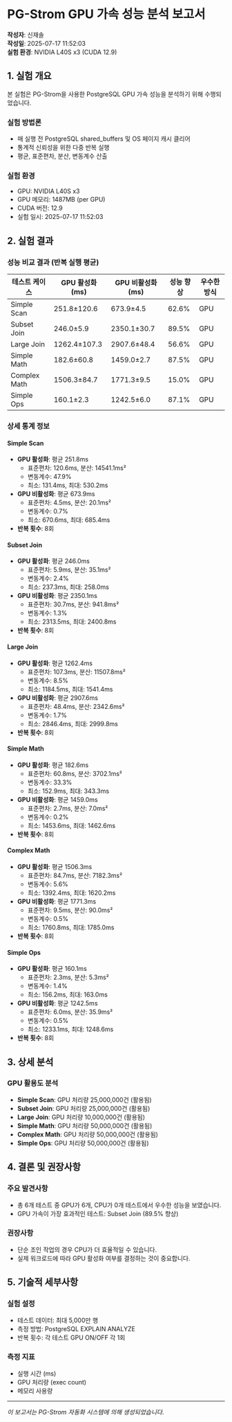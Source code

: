 # PG-Strom GPU 가속 성능 분석 보고서

**작성자**: 신재솔  
**작성일**: 2025-07-17 11:52:03  
**실험 환경**: NVIDIA L40S x3 (CUDA 12.9)

## 1. 실험 개요

본 실험은 PG-Strom을 사용한 PostgreSQL GPU 가속 성능을 분석하기 위해 수행되었습니다.

### 실험 방법론
- 매 실행 전 PostgreSQL shared_buffers 및 OS 페이지 캐시 클리어
- 통계적 신뢰성을 위한 다중 반복 실행
- 평균, 표준편차, 분산, 변동계수 산출

### 실험 환경
- GPU: NVIDIA L40S x3
- GPU 메모리: 1487MB (per GPU)
- CUDA 버전: 12.9
- 실험 일시: 2025-07-17 11:52:03

## 2. 실험 결과

### 성능 비교 결과 (반복 실행 평균)

| 테스트 케이스 | GPU 활성화 (ms) | GPU 비활성화 (ms) | 성능 향상 | 우수한 방식 |
|---------------|----------------|------------------|-----------|------------|
| Simple Scan | 251.8±120.6 | 673.9±4.5 | 62.6% | GPU |
| Subset Join | 246.0±5.9 | 2350.1±30.7 | 89.5% | GPU |
| Large Join | 1262.4±107.3 | 2907.6±48.4 | 56.6% | GPU |
| Simple Math | 182.6±60.8 | 1459.0±2.7 | 87.5% | GPU |
| Complex Math | 1506.3±84.7 | 1771.3±9.5 | 15.0% | GPU |
| Simple Ops | 160.1±2.3 | 1242.5±6.0 | 87.1% | GPU |

### 상세 통계 정보


#### Simple Scan
- **GPU 활성화**: 평균 251.8ms
  - 표준편차: 120.6ms, 분산: 14541.1ms²
  - 변동계수: 47.9%
  - 최소: 131.4ms, 최대: 530.2ms
- **GPU 비활성화**: 평균 673.9ms
  - 표준편차: 4.5ms, 분산: 20.1ms²
  - 변동계수: 0.7%
  - 최소: 670.6ms, 최대: 685.4ms
- **반복 횟수**: 8회

#### Subset Join
- **GPU 활성화**: 평균 246.0ms
  - 표준편차: 5.9ms, 분산: 35.1ms²
  - 변동계수: 2.4%
  - 최소: 237.3ms, 최대: 258.0ms
- **GPU 비활성화**: 평균 2350.1ms
  - 표준편차: 30.7ms, 분산: 941.8ms²
  - 변동계수: 1.3%
  - 최소: 2313.5ms, 최대: 2400.8ms
- **반복 횟수**: 8회

#### Large Join
- **GPU 활성화**: 평균 1262.4ms
  - 표준편차: 107.3ms, 분산: 11507.8ms²
  - 변동계수: 8.5%
  - 최소: 1184.5ms, 최대: 1541.4ms
- **GPU 비활성화**: 평균 2907.6ms
  - 표준편차: 48.4ms, 분산: 2342.6ms²
  - 변동계수: 1.7%
  - 최소: 2846.4ms, 최대: 2999.8ms
- **반복 횟수**: 8회

#### Simple Math
- **GPU 활성화**: 평균 182.6ms
  - 표준편차: 60.8ms, 분산: 3702.1ms²
  - 변동계수: 33.3%
  - 최소: 152.9ms, 최대: 343.3ms
- **GPU 비활성화**: 평균 1459.0ms
  - 표준편차: 2.7ms, 분산: 7.0ms²
  - 변동계수: 0.2%
  - 최소: 1453.6ms, 최대: 1462.6ms
- **반복 횟수**: 8회

#### Complex Math
- **GPU 활성화**: 평균 1506.3ms
  - 표준편차: 84.7ms, 분산: 7182.3ms²
  - 변동계수: 5.6%
  - 최소: 1392.4ms, 최대: 1620.2ms
- **GPU 비활성화**: 평균 1771.3ms
  - 표준편차: 9.5ms, 분산: 90.0ms²
  - 변동계수: 0.5%
  - 최소: 1760.8ms, 최대: 1785.0ms
- **반복 횟수**: 8회

#### Simple Ops
- **GPU 활성화**: 평균 160.1ms
  - 표준편차: 2.3ms, 분산: 5.3ms²
  - 변동계수: 1.4%
  - 최소: 156.2ms, 최대: 163.0ms
- **GPU 비활성화**: 평균 1242.5ms
  - 표준편차: 6.0ms, 분산: 35.9ms²
  - 변동계수: 0.5%
  - 최소: 1233.1ms, 최대: 1248.6ms
- **반복 횟수**: 8회

## 3. 상세 분석

### GPU 활용도 분석
- **Simple Scan**: GPU 처리량 25,000,000건 (활용됨)
- **Subset Join**: GPU 처리량 25,000,000건 (활용됨)
- **Large Join**: GPU 처리량 10,000,000건 (활용됨)
- **Simple Math**: GPU 처리량 50,000,000건 (활용됨)
- **Complex Math**: GPU 처리량 50,000,000건 (활용됨)
- **Simple Ops**: GPU 처리량 50,000,000건 (활용됨)

## 4. 결론 및 권장사항

### 주요 발견사항
- 총 6개 테스트 중 GPU가 6개, CPU가 0개 테스트에서 우수한 성능을 보였습니다.
- GPU 가속이 가장 효과적인 테스트: Subset Join (89.5% 향상)

### 권장사항
- 단순 조인 작업의 경우 CPU가 더 효율적일 수 있습니다.
- 실제 워크로드에 따라 GPU 활성화 여부를 결정하는 것이 중요합니다.

## 5. 기술적 세부사항

### 실험 설정
- 테스트 데이터: 최대 5,000만 행
- 측정 방법: PostgreSQL EXPLAIN ANALYZE
- 반복 횟수: 각 테스트 GPU ON/OFF 각 1회

### 측정 지표
- 실행 시간 (ms)
- GPU 처리량 (exec count)
- 메모리 사용량

---
*이 보고서는 PG-Strom 자동화 시스템에 의해 생성되었습니다.*
